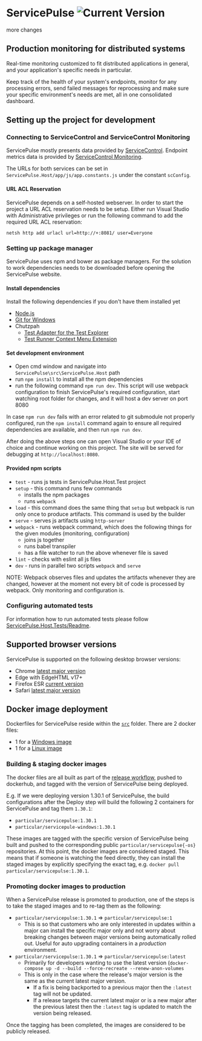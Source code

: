 # ServicePulse ![Current Version](https://img.shields.io/github/release/particular/servicepulse.svg?style=flat&label=current%20version)

more changes

## Production monitoring for distributed systems
Real-time monitoring customized to fit distributed applications in general, and your application's specific needs in particular.

Keep track of the health of your system's endpoints, monitor for any processing errors, send failed messages for reprocessing and make sure your specific environment's needs are met, all in one consolidated dashboard.

## Setting up the project for development

### Connecting to ServiceControl and ServiceControl Monitoring

ServicePulse mostly presents data provided by [ServiceControl](http://github.com/Particular/ServiceControl). Endpoint metrics data is provided by [ServiceControl Monitoring](https://github.com/Particular/ServiceControl.Monitoring).

The URLs for both services can be set in `ServicePulse.Host/app/js/app.constants.js` under the constant `scConfig`.

#### URL ACL Reservation

ServicePulse depends on a self-hosted webserver. In order to start the project a URL ACL reservation needs to be setup. Either run Visual Studio with Administrative privileges or run the following command to add the required URL ACL reservation:

```
netsh http add urlacl url=http://+:8081/ user=Everyone
```

### Setting up package manager

ServicePulse uses npm and bower as package managers. For the solution to work dependencies needs to be downloaded before opening the ServicePulse website.

#### Install dependencies

Install the following dependencies if you don't have them installed yet

 - [Node.js](https://nodejs.org/en/download/)
 - [Git for Windows](https://git-for-windows.github.io/)
 - Chutzpah
   - [Test Adapter for the Test Explorer](https://marketplace.visualstudio.com/items?itemName=vs-publisher-2795.ChutzpahTestAdapterfortheTestExplorer)
   - [Test Runner Context Menu Extension](https://marketplace.visualstudio.com/items?itemName=vs-publisher-2795.ChutzpahTestRunnerContextMenuExtension)

#### Set development environment

 - Open cmd window and navigate into `ServicePulse\src\ServicePulse.Host` path
 - run `npm install` to install all the npm dependencies
 - run the following command `npm run dev`. This script will use webpack configuration to finish ServicePulse's required configuration, start watching root folder for changes, and it will host a dev server on port 8080
 
In case `npm run dev` fails with an error related to git submodule not properly configured, run the `npm install` command again to ensure all required dependencies are available, and then run `npm run dev`.

After doing the above steps one can open Visual Studio or your IDE of choice and continue working on this project. The site will be served for debugging at `http://localhost:8080`.

#### Provided npm scripts
 - `test` - runs js tests in ServicePulse.Host.Test project
 - `setup` - this command runs few commands
 	- installs the npm packages
 	- runs `webpack`  
 - `load` - this command does the same thing that `setup` but webpack is run only once to produce artifacts. This command is used by the builder
 - `serve` - serves js artifacts using `http-server`
 - `webpack` - runs webpack command, which does the following things for the given modules (monitoring, configuration)
	 - joins js together 
	 - runs babel transpiler 
	 - has a file watcher to run the above whenever file is saved
 - `lint` - checks with eslint all js files
 - `dev` - runs in parallel two scripts `webpack` and `serve`

NOTE:
Webpack observes files and updates the artifacts whenever they are changed, however at the moment not every bit of code is processed by webpack. Only monitoring and configuration is.


### Configuring automated tests

For information how to run automated tests please follow [ServicePulse.Host.Tests/Readme](https://github.com/Particular/ServicePulse/blob/master/src/ServicePulse.Host.Tests/README.md).

## Supported browser versions

ServicePulse is supported on the following desktop browser versions:

- Chrome [latest major version](https://chromereleases.googleblog.com/)
- Edge with EdgeHTML v17+
- Firefox ESR [current version](https://www.mozilla.org/en-US/firefox/organizations/)
- Safari [latest major version](https://developer.apple.com/safari/download/)

## Docker image deployment

Dockerfiles for ServicePulse reside within the [`src`](https://github.com/Particular/ServicePulse/tree/master/src) folder. There are 2 docker files:

* 1 for a [Windows image](https://github.com/Particular/ServicePulse/blob/master/src/dockerfile.iis)
* 1 for a [Linux image](https://github.com/Particular/ServicePulse/blob/master/src/dockerfile.nginx)

### Building & staging docker images

The docker files are all built as part of the [release workflow](https://github.com/Particular/ServicePulse/blob/master/.github/workflows/release.yml), pushed to dockerhub, and tagged with the version of ServicePulse being deployed.

E.g. If we were deploying version 1.30.1 of ServicePulse, the build configurations after the Deploy step will build the following 2 containers for ServicePulse and tag them `1.30.1`:

* `particular/servicepulse:1.30.1`
* `particular/servicepule-windows:1.30.1`

These images are tagged with the specific version of ServicePulse being built and pushed to the corresponding public `particular/servicepulse{-os}` repositories. At this point, the docker images are considered staged. This means that if someone is watching the feed directly, they can install the staged images by explicitly specifying the exact tag, e.g. `docker pull particular/servicepulse:1.30.1`.

### Promoting docker images to production

When a ServicePulse release is promoted to production, one of the steps is to take the staged images and to re-tag them as the following:

* `particular/servicepulse:1.30.1` => `particular/servicepulse:1`
  * This is so that customers who are only interested in updates within a major can install the specific major only and not worry about breaking changes between major versions being automatically rolled out. Useful for auto upgrading containers in a *production* environment.
* `particular/servicepulse:1.30.1` => `particular/servicepulse:latest`
  * Primarily for developers wanting to use the latest version (`docker-compose up -d --build --force-recreate --renew-anon-volumes`
  * This is only in the case where the release's major version is the same as the current latest major version.
    * If a fix is being backported to a previous major then the `:latest` tag will not be updated.
    * If a release targets the current latest major or is a new major after the previous latest then the `:latest` tag is updated to match the version being released.

Once the tagging has been completed, the images are considered to be publicly released.
